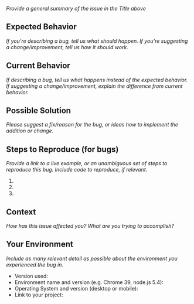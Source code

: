 <!--- Provide a general summary of the issue in the Title above -->
_Provide a general summary of the issue in the Title above_

## Expected Behavior
<!--- If you're describing a bug, tell us what should happen -->
<!--- If you're suggesting a change/improvement, tell us how it should work -->
_If you're describing a bug, tell us what should happen._
_If you're suggesting a change/improvement, tell us how it should work._

## Current Behavior
<!--- If describing a bug, tell us what happens instead of the expected behavior -->
<!--- If suggesting a change/improvement, explain the difference from current behavior -->
_If describing a bug, tell us what happens instead of the expected behavior._
_If suggesting a change/improvement, explain the difference from current behavior._


## Possible Solution
<!--- Not obligatory, but suggest a fix/reason for the bug, -->
<!--- or ideas how to implement the addition or change -->
_Please suggest a fix/reason for the bug, or ideas how to implement the addition or change._


## Steps to Reproduce (for bugs)
<!--- Provide a link to a live example, or an unambiguous set of steps to -->
<!--- reproduce this bug. Include code to reproduce, if relevant -->
_Provide a link to a live example, or an unambiguous set of steps to reproduce this bug. Include code to reproduce, if relevant._

1.
2.
3.

## Context
<!--- How has this issue affected you? What are you trying to accomplish? -->
<!--- Providing context helps us come up with a solution that is most useful in the real world -->
<!--- Please provide any relevant log information --->
_How has this issue affected you? What are you trying to accomplish?_

## Your Environment
<!--- Include as many relevant details about the environment you experienced the bug in -->
_Include as many relevant detail as possible about the environment you experienced the bug in._
* Version used:
* Environment name and version (e.g. Chrome 39, node.js 5.4):
* Operating System and version (desktop or mobile):
* Link to your project:
